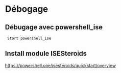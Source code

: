 # Débogage  

## Débugage avec  powershell_ise

```bash
 Start powershell_ise
```

## Install module ISESteroids 

https://powershell.one/isesteroids/quickstart/overview
